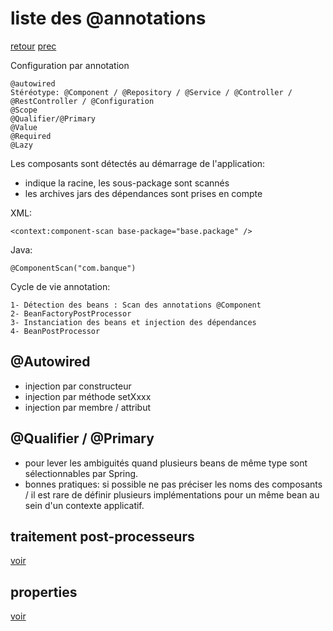 # liste des @annotations
[retour](https://github.com/grouault/spring-tutorial/blob/master/spring-contexte/notes/INDEX.md)
[prec](https://github.com/grouault/spring-tutorial/blob/master/spring-contexte/notes/configuration.annotation.md)

Configuration par annotation
```
@autowired
Stéréotype: @Component / @Repository / @Service / @Controller / @RestController / @Configuration
@Scope
@Qualifier/@Primary
@Value
@Required
@Lazy
```

Les composants sont détectés au démarrage de l'application:
- indique la racine, les sous-package sont scannés
- les archives jars des dépendances sont prises en compte

XML:
```
<context:component-scan base-package="base.package" />
```
Java:
```
@ComponentScan("com.banque")
```

Cycle de vie annotation:
```
1- Détection des beans : Scan des annotations @Component
2- BeanFactoryPostProcessor
3- Instanciation des beans et injection des dépendances
4- BeanPostProcessor
```

## @Autowired
* injection par constructeur
* injection par méthode setXxxx
* injection par membre  / attribut

## @Qualifier / @Primary
* pour lever les ambiguités quand plusieurs beans de même type sont sélectionnables par Spring.
* bonnes pratiques: si possible ne pas préciser les noms des composants / il est rare de définir plusieurs implémentations pour un même bean au sein d'un contexte applicatif.


## traitement post-processeurs
[voir](https://github.com/grouault/spring-tutorial/blob/master/spring-contexte/notes/spring-configuration-xml/annotation-bean-post-processor.md)

## properties
[voir](https://github.com/grouault/spring-tutorial/blob/master/spring-contexte/notes/spring-configuration-xml/properties.md)

